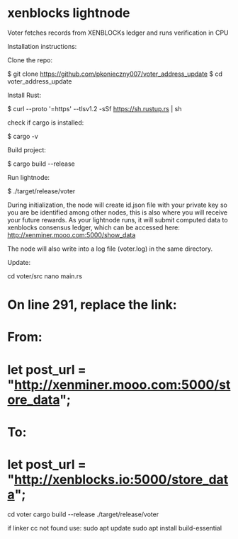 # xenblocks lightnode
Voter fetches records from XENBLOCKs ledger and runs verification in CPU 

Installation instructions:

Clone the repo:

$ git clone https://github.com/pkonieczny007/voter_address_update
$ cd voter_address_update

Install Rust:

$ curl --proto '=https' --tlsv1.2 -sSf https://sh.rustup.rs | sh

check if cargo is installed:

$ cargo -v 

Build project:

$ cargo build --release

Run lightnode:

$ ./target/release/voter

During initialization, the node will create id.json file with your private key so you are be identified among other nodes,
this is also where you will receive your future rewards.
As your lightnode runs, it will submit computed data to xenblocks consensus ledger, which can be accessed here:
http://xenminer.mooo.com:5000/show_data

The node will also write into a log file (voter.log) in the same directory.


Update:

cd voter/src
nano main.rs

# On line 291, replace the link:
# From:
# let post_url = "http://xenminer.mooo.com:5000/store_data";
# To:
# let post_url = "http://xenblocks.io:5000/store_data";

cd voter
cargo build --release
./target/release/voter

if linker cc not found use:
sudo apt update
sudo apt install build-essential

